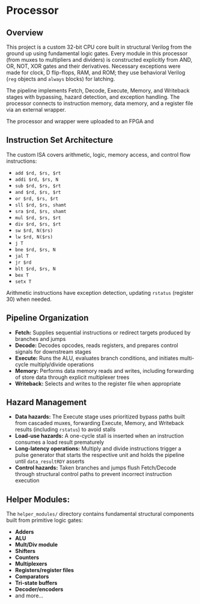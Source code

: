 # Processor
## Overview
This project is a custom 32-bit CPU core built in structural Verilog from the ground up using fundamental logic gates. Every module in this processor (from muxes to multipliers and dividers) is constructed explicitly from AND, OR, NOT, XOR gates and their derivatives. Necessary exceptions were made for clock, D flip-flops, RAM, and ROM; they use behavioral Verilog (`reg` objects and `always` blocks) for latching.

The pipeline implements Fetch, Decode, Execute, Memory, and Writeback stages with bypassing, hazard detection, and exception handling. The processor connects to instruction memory, data memory, and a register file via an external wrapper.

The processor and wrapper were uploaded to an FPGA and  

## Instruction Set Architecture
The custom ISA covers arithmetic, logic, memory access, and control flow instructions:
- `add $rd, $rs, $rt`
- `addi $rd, $rs, N`
- `sub $rd, $rs, $rt`
- `and $rd, $rs, $rt`
- `or $rd, $rs, $rt`
- `sll $rd, $rs, shamt`
- `sra $rd, $rs, shamt`
- `mul $rd, $rs, $rt`
- `div $rd, $rs, $rt`
- `sw $rd, N($rs)`
- `lw $rd, N($rs)`
- `j T`
- `bne $rd, $rs, N`
- `jal T`
- `jr $rd`
- `blt $rd, $rs, N`
- `bex T`
- `setx T`

Arithmetic instructions have exception detection, updating `rstatus` (register 30) when needed.

## Pipeline Organization

- **Fetch:** Supplies sequential instructions or redirect targets produced by branches and jumps
- **Decode:** Decodes opcodes, reads registers, and prepares control signals for downstream stages
- **Execute:** Runs the ALU, evaluates branch conditions, and initiates multi-cycle multiply/divide operations
- **Memory:** Performs data memory reads and writes, including forwarding of store data through explicit multiplexer trees
- **Writeback:** Selects and writes to the register file when appropriate

## Hazard Management

- **Data hazards:** The Execute stage uses prioritized bypass paths built from cascaded muxes, forwarding Execute, Memory, and Writeback results (including `rstatus`) to avoid stalls
- **Load-use hazards:** A one-cycle stall is inserted when an instruction consumes a load result prematurely
- **Long-latency operations:** Multiply and divide instructions trigger a pulse generator that starts the respective unit and holds the pipeline until `data_resultRDY` asserts
- **Control hazards:** Taken branches and jumps flush Fetch/Decode through structural control paths to prevent incorrect instruction execution

## Helper Modules:
The `helper_modules/` directory contains fundamental structural components built from primitive logic gates:
- **Adders**
- **ALU**
- **Mult/Div module** 
- **Shifters**
- **Counters**
- **Multiplexers**
- **Registers/register files** 
- **Comparators**
- **Tri-state buffers**
- **Decoder/encoders**
- and more...

